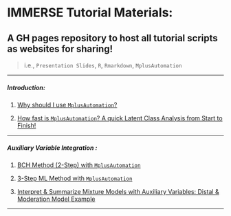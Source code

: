 # IMMERSE Tutorial Materials: 

## A GH pages repository to host all tutorial scripts as websites for sharing! 

> i.e., `Presentation Slides`, `R`, `Rmarkdown`, `MplusAutomation`

- - -

##### Introduction:

1. [Why should I use `MplusAutomation`?](https://immerse-ucsb.github.io/Why-MplusAutomation.pdf)

2. [How fast is `MplusAutomation`? A quick Latent Class Analysis from Start to Finish!](https://immerse-ucsb.github.io/Quick-LCA.pdf)

- - -

##### Auxiliary Variable Integration :

1. [BCH Method (2-Step) with `MplusAutomation`](https://immerse-ucsb.github.io/BCH.pdf)

2. [3-Step ML Method with `MplusAutomation`](https://immerse-ucsb.github.io/3step.pdf)

3. [Interpret & Summarize Mixture Models with Auxiliary Variables: Distal & Moderation Model Example](https://immerse-ucsb.github.io/interpret-aux-vars.pdf)

- - -